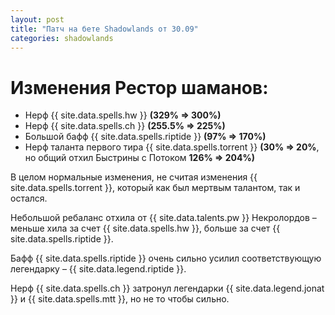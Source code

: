 ```yaml
---	
layout: post	
title: "Патч на бете Shadowlands от 30.09"	
categories: shadowlands 	
---	
```

# Изменения Рестор шаманов:	

* Нерф {{ site.data.spells.hw }} **(329% => 300%)**  	
* Нерф {{ site.data.spells.ch }} **(255.5% => 225%)**  	
* Большой бафф {{ site.data.spells.riptide }} **(97% => 170%)**  	
* Нерф таланта первого тира {{ site.data.spells.torrent }} **(30% => 20%**, но общий отхил Быстрины с Потоком **126% => 204%)**	

В целом нормальные изменения, не считая изменения {{ site.data.spells.torrent }}, который как был мертвым талантом, так и остался.	

Небольшой ребаланс отхила от {{ site.data.talents.pw }} Некролордов – меньше хила за счет {{ site.data.spells.hw }}, больше за счет {{ site.data.spells.riptide }}.	

Бафф {{ site.data.spells.riptide }} очень сильно усилил соответствующую легендарку – {{ site.data.legend.riptide }}.

Нерф {{ site.data.spells.ch }} затронул легендарки {{ site.data.legend.jonat }} и {{ site.data.spells.mtt }}, но не то чтобы сильно.	
